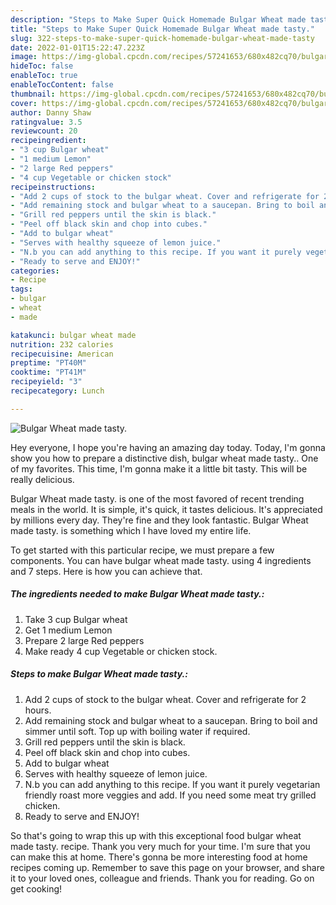```yaml
---
description: "Steps to Make Super Quick Homemade Bulgar Wheat made tasty."
title: "Steps to Make Super Quick Homemade Bulgar Wheat made tasty."
slug: 322-steps-to-make-super-quick-homemade-bulgar-wheat-made-tasty
date: 2022-01-01T15:22:47.223Z
image: https://img-global.cpcdn.com/recipes/57241653/680x482cq70/bulgar-wheat-made-tasty-recipe-main-photo.jpg
hideToc: false
enableToc: true
enableTocContent: false
thumbnail: https://img-global.cpcdn.com/recipes/57241653/680x482cq70/bulgar-wheat-made-tasty-recipe-main-photo.jpg
cover: https://img-global.cpcdn.com/recipes/57241653/680x482cq70/bulgar-wheat-made-tasty-recipe-main-photo.jpg
author: Danny Shaw
ratingvalue: 3.5
reviewcount: 20
recipeingredient:
- "3 cup Bulgar wheat"
- "1 medium Lemon"
- "2 large Red peppers"
- "4 cup Vegetable or chicken stock"
recipeinstructions:
- "Add 2 cups of stock to the bulgar wheat. Cover and refrigerate for 2 hours."
- "Add remaining stock and bulgar wheat to a saucepan. Bring to boil and simmer until soft. Top up with boiling water if required."
- "Grill red peppers until the skin is black."
- "Peel off black skin and chop into cubes."
- "Add to bulgar wheat"
- "Serves with healthy squeeze of lemon juice."
- "N.b you can add anything to this recipe. If you want it purely vegetarian friendly roast more veggies and add. If you need some meat try grilled chicken."
- "Ready to serve and ENJOY!"
categories:
- Recipe
tags:
- bulgar
- wheat
- made

katakunci: bulgar wheat made 
nutrition: 232 calories
recipecuisine: American
preptime: "PT40M"
cooktime: "PT41M"
recipeyield: "3"
recipecategory: Lunch

---
```



![Bulgar Wheat made tasty.](https://img-global.cpcdn.com/recipes/57241653/680x482cq70/bulgar-wheat-made-tasty-recipe-main-photo.jpg)

Hey everyone, I hope you're having an amazing day today. Today, I'm gonna show you how to prepare a distinctive dish, bulgar wheat made tasty.. One of my favorites. This time, I'm gonna make it a little bit tasty. This will be really delicious.



Bulgar Wheat made tasty. is one of the most favored of recent trending meals in the world. It is simple, it's quick, it tastes delicious. It's appreciated by millions every day. They're fine and they look fantastic. Bulgar Wheat made tasty. is something which I have loved my entire life.


To get started with this particular recipe, we must prepare a few components. You can have bulgar wheat made tasty. using 4 ingredients and 7 steps. Here is how you can achieve that.

<!--inarticleads1-->

##### The ingredients needed to make Bulgar Wheat made tasty.:

1. Take 3 cup Bulgar wheat
1. Get 1 medium Lemon
1. Prepare 2 large Red peppers
1. Make ready 4 cup Vegetable or chicken stock.




<!--inarticleads2-->

##### Steps to make Bulgar Wheat made tasty.:

1. Add 2 cups of stock to the bulgar wheat. Cover and refrigerate for 2 hours.
1. Add remaining stock and bulgar wheat to a saucepan. Bring to boil and simmer until soft. Top up with boiling water if required.
1. Grill red peppers until the skin is black.
1. Peel off black skin and chop into cubes.
1. Add to bulgar wheat
1. Serves with healthy squeeze of lemon juice.
1. N.b you can add anything to this recipe. If you want it purely vegetarian friendly roast more veggies and add. If you need some meat try grilled chicken.
1. Ready to serve and ENJOY!



So that's going to wrap this up with this exceptional food bulgar wheat made tasty. recipe. Thank you very much for your time. I'm sure that you can make this at home. There's gonna be more interesting food at home recipes coming up. Remember to save this page on your browser, and share it to your loved ones, colleague and friends. Thank you for reading. Go on get cooking!
